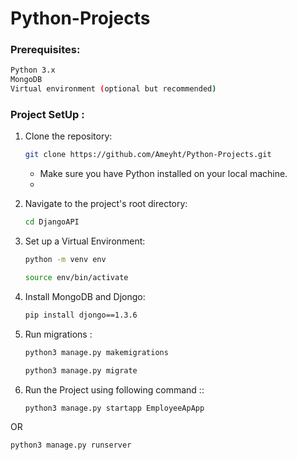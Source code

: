 # Python-Projects

### Prerequisites:
 ```bash
 Python 3.x
 MongoDB
 Virtual environment (optional but recommended)      
  ```
### Project SetUp :
1. Clone the repository:

   ```bash
   git clone https://github.com/Ameyht/Python-Projects.git 
   ```
   
   - Make sure you have Python installed on your local machine.
   - 
2. Navigate to the project's root directory:

   ```bash
   cd DjangoAPI
   ```
3. Set up a Virtual Environment:

   ```bash
   python -m venv env
   ```
   
   ```bash
   source env/bin/activate
   ```
4. Install MongoDB and Djongo:

   ```bash
   pip install djongo==1.3.6
   ```

5. Run migrations :

   ```bash
   python3 manage.py makemigrations
   ```
   
   ```bash
   python3 manage.py migrate
   ```

6. Run the Project using following command ::

   ```bash
   python3 manage.py startapp EmployeeApApp
   ```
  OR 
   ```bash
   python3 manage.py runserver
   ```


